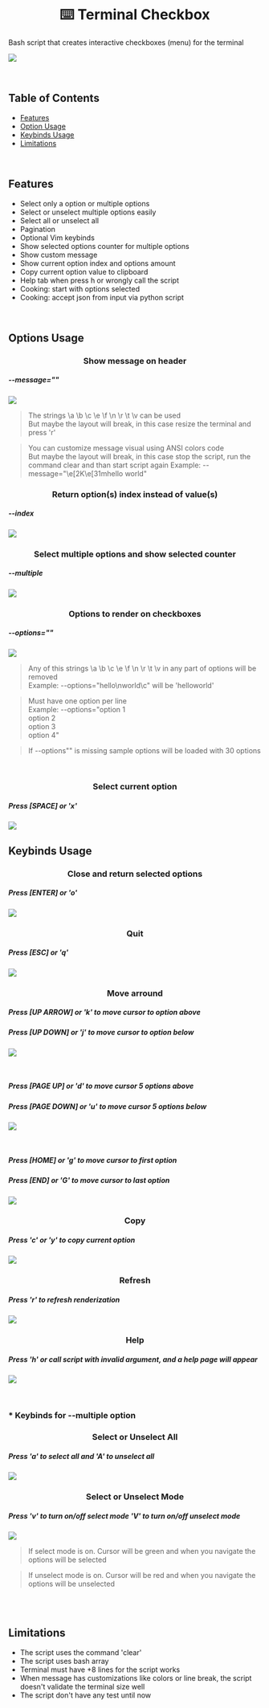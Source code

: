 # <center>⌨️ Terminal Checkbox</center>

Bash script that creates interactive checkboxes (menu) for the terminal

![](demo/example.gif)

<br />

## Table of Contents

- [ Features ](#features)
- [ Option Usage ](#options-usage)
- [ Keybinds Usage ](#keybinds-usage)
- [ Limitations ](#limitations)

<br />

## Features

- Select only a option or multiple options
- Select or unselect multiple options easily
- Select all or unselect all
- Pagination
- Optional Vim keybinds
- Show selected options counter for multiple options
- Show custom message
- Show current option index and options amount
- Copy current option value to clipboard
- Help tab when press h or wrongly call the script
- Cooking: start with options selected
- Cooking: accept json from input via python script

<br />

## Options Usage

### <center>Show message on header

##### --message=""

![](demo/message.gif)

> The strings \a \b \c \e \f \n \r \t \v can be used <br />
> But maybe the layout will break, in this case resize the terminal and press 'r'

> You can customize message visual using ANSI colors code <br />
> But maybe the layout will break, in this case stop the script, run the command clear and than start script again
> Example: --message="\e[2K\e[31mhello world"

### <center>Return option(s) index instead of value(s)

##### --index

![](demo/index.gif)

### <center>Select multiple options and show selected counter

##### --multiple

![](demo/default_and_multiple.gif)

### <center>Options to render on checkboxes

##### --options=""

![](demo/example.gif)

> Any of this strings \a \b \c \e \f \n \r \t \v in any part of options will be removed <br />
> Example: --options="hello\nworld\c" will be 'helloworld'

> Must have one option per line <br />
> Example:
> --options="option 1 <br />
> option 2 <br />
> option 3 <br />
> option 4"

> If --options"" is missing sample options will be loaded with 30 options

<br />

### <center>Select current option

##### Press [SPACE] or 'x'

![](demo/space.gif)

## Keybinds Usage

### <center>Close and return selected options

##### Press [ENTER] or 'o'

![](demo/enter.gif)

### <center>Quit

##### Press [ESC] or 'q'

![](demo/esc.gif)

### <center>Move arround

##### Press [UP ARROW] or 'k' to move cursor to option above

##### Press [UP DOWN] or 'j' to move cursor to option below

![](demo/up_down_arrow.gif)

<br />

##### Press [PAGE UP] or 'd' to move cursor 5 options above

##### Press [PAGE DOWN] or 'u' to move cursor 5 options below

![](demo/page_up_down.gif)

<br />

##### Press [HOME] or 'g' to move cursor to first option

##### Press [END] or 'G' to move cursor to last option

![](demo/home_end.gif)

### <center>Copy

##### Press 'c' or 'y' to copy current option

![](demo/copy.gif)

### <center>Refresh

##### Press 'r' to refresh renderization

![](demo/refresh.gif)

### <center>Help

##### Press 'h' or call script with invalid argument, and a help page will appear

![](demo/help.gif)

<br />

### \* Keybinds for --multiple option

### <center>Select or Unselect All

##### Press 'a' to select all and 'A' to unselect all

![](demo/select_unselect_all.gif)

### <center>Select or Unselect Mode

##### Press 'v' to turn on/off select mode 'V' to turn on/off unselect mode

![](demo/select_unselect_mode.gif)

> If select mode is on. Cursor will be green and when you navigate the options will be selected

> If unselect mode is on. Cursor will be red and when you navigate the options will be unselected

<br />
<br />

## Limitations

- The script uses the command 'clear'
- The script uses bash array
- Terminal must have +8 lines for the script works
- When message has customizations like colors or line break, the script doesn't validate the terminal size well
- The script don't have any test until now
